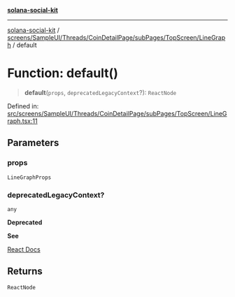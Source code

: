 [**solana-social-kit**](../../../../../../../../README.md)

***

[solana-social-kit](../../../../../../../../README.md) / [screens/SampleUI/Threads/CoinDetailPage/subPages/TopScreen/LineGraph](../README.md) / default

# Function: default()

> **default**(`props`, `deprecatedLegacyContext`?): `ReactNode`

Defined in: [src/screens/SampleUI/Threads/CoinDetailPage/subPages/TopScreen/LineGraph.tsx:11](https://github.com/SendArcade/solana-social-starter/blob/98f94bb63d3814df24512365f6ae706d273e698f/src/screens/SampleUI/Threads/CoinDetailPage/subPages/TopScreen/LineGraph.tsx#L11)

## Parameters

### props

`LineGraphProps`

### deprecatedLegacyContext?

`any`

**Deprecated**

**See**

[React Docs](https://legacy.reactjs.org/docs/legacy-context.html#referencing-context-in-lifecycle-methods)

## Returns

`ReactNode`
